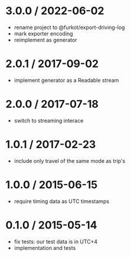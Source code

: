 
3.0.0 / 2022-06-02
==================

 * rename project to @furkot/export-driving-log
 * mark exporter encoding
 * reimplement as generator

2.0.1 / 2017-09-02
==================

 * implement generator as a Readable stream

2.0.0 / 2017-07-18
==================

 * switch to streaming interace

1.0.1 / 2017-02-23
==================

 * include only travel of the same mode as trip's

1.0.0 / 2015-06-15
==================

 * require timing data as UTC timestamps

0.1.0 / 2015-05-14
==================

 * fix tests: our test data is in UTC+4
 * implementation and tests
